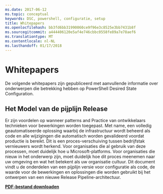 ```yaml
---
ms.date: 2017-06-12
ms.topic: conceptual
keywords: DSC, powershell, configuratie, setup
title: Whitepapers
ms.openlocfilehash: bb3fd6bb31990060ce9f96e3c8525e3bb7431b8f
ms.sourcegitcommit: a444406120e5af4e746cbbc0558fe89a7e78aef6
ms.translationtype: MT
ms.contentlocale: nl-NL
ms.lasthandoff: 01/17/2018
---
```

# <a name="whitepapers"></a>Whitepapers

De volgende whitepapers zijn gepubliceerd met aanvullende informatie over onderwerpen die betrekking hebben op PowerShell Desired State Configuration.

## <a name="the-release-pipeline-model"></a>Het Model van de pijplijn Release
Er zijn voordelen op wanneer patterns and Practice van ontwikkelaars technieken voor bewerkingen worden toegepast. Met name, een volledig geautomatiseerde oplossing waarbij de infrastructuur wordt beheerd als code en alle wijzigingen die automatisch worden gevalideerd voordat productie is bereikt. Dit is een proces-verschuiving tussen bedrijfstak vernieuwers wordt herkend. Voor organisaties die al gebruik van deze processen, moet duidelijk hoe u Microsoft-platforms. Voor organisaties die nieuw in het onderwerp zijn, moet duidelijk hoe dit proces meenemen naar uw omgeving en wat het betekent als uw organisatie cultuur. Dit document vindt u de onderdelen van een pijplijn versie voor configuratie als code, de waarde voor de bewerkingen en oplossingen die worden gebruikt bij het ontwerpen van een nieuwe Release Pipeline-architectuur. 

**[PDF-bestand downloaden](http://aka.ms/thereleasepipelinemodelpdf)**

